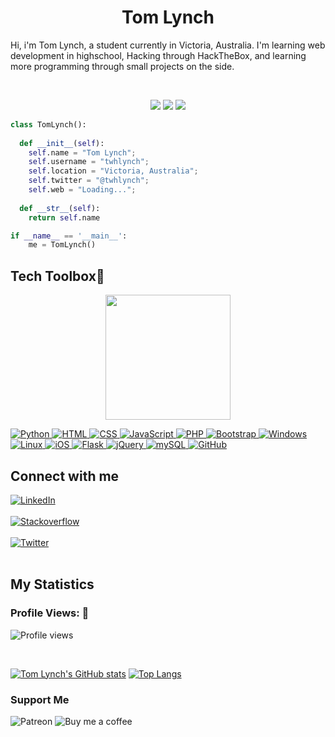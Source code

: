 <h1 align="center">
  <b>Tom Lynch</b>
</h1>

Hi, i'm Tom Lynch, a student currently in Victoria, Australia. I'm learning web development in highschool, Hacking through HackTheBox, and learning more programming through small projects on the side.

<br>

<p>
<div align="center">
  <img src="https://img.shields.io/badge/-HTML-c58545?style=for-the-badge&logo=html5&logoColor=c58545&labelColor=282828">
  <img src="https://img.shields.io/badge/-CSS-d1a01f?style=for-the-badge&logo=css3&logoColor=d1a01f&labelColor=282828">
  <img src="https://img.shields.io/badge/-Python-98b982?style=for-the-badge&logo=python&logoColor=98b982&labelColor=282828">
</div>
</p>

```python
class TomLynch():
    
  def __init__(self):
    self.name = "Tom Lynch";
    self.username = "twhlynch";
    self.location = "Victoria, Australia";
    self.twitter = "@twhlynch";
    self.web = "Loading...";
  
  def __str__(self):
    return self.name

if __name__ == '__main__':
    me = TomLynch()
```

## **Tech Toolbox🧰**<br>

<p align='center'>
<img src="https://media.giphy.com/media/TEnXkcsHrP4YedChhA/giphy.gif" width="200" height="200" frameBorder="0" class="giphy-embed" allowFullScreen></img></p>

<a href="https://github.com/twhlynch">
<img src="https://img.shields.io/badge/Python-3776AB?style=for-the-badge&logo=python&logoColor=white" alt="Python"/>
<img src="https://img.shields.io/badge/HTML5-E34F26?style=for-the-badge&logo=html5&logoColor=white" alt="HTML"/>
<img src="https://img.shields.io/badge/CSS3-1572B6?style=for-the-badge&logo=css3&logoColor=white" alt="CSS"/>
<img src="https://img.shields.io/badge/JavaScript-F7DF1E?style=for-the-badge&logo=javascript&logoColor=black" alt="JavaScript"/>
<img src="https://img.shields.io/badge/PHP-777BB4?style=for-the-badge&logo=php&logoColor=white" alt="PHP"/>
<img src="https://img.shields.io/badge/Bootstrap-563D7C?style=for-the-badge&logo=bootstrap&logoColor=white" alt="Bootstrap"/>
<img src="https://img.shields.io/badge/Windows-0078D6?style=for-the-badge&logo=windows&logoColor=white" alt="Windows"/>
<img src="https://img.shields.io/badge/Linux-FCC624?style=for-the-badge&logo=linux&logoColor=black" alt="Linux"/>
<img src="https://img.shields.io/badge/iOS-000000?style=for-the-badge&logo=ios&logoColor=white" alt="iOS"/>
<img src="https://img.shields.io/badge/Flask-000000?style=for-the-badge&logo=flask&logoColor=white" alt="Flask"/>
<img src="https://img.shields.io/badge/jQuery-0769AD?style=for-the-badge&logo=jquery&logoColor=white" alt="jQuery"/>
<img src="https://img.shields.io/badge/MySQL-00000F?style=for-the-badge&logo=mysql&logoColor=white" alt="mySQL"/>
<img src="https://img.shields.io/badge/GitHub-100000?style=for-the-badge&logo=github&logoColor=white" alt="GitHub"/>
</a>

<div>
<h2  > Connect with me</h2>
  
[<img align="top" alt="LinkedIn" src="https://img.shields.io/badge/LinkedIn-0077B5?style=for-the-badge&logo=linkedin&logoColor=white" />](https://www.linkedin.com/in/tom-lynch-5b9245231)
<br><br>
[<img align="top" alt="Stackoverflow" src="https://img.shields.io/badge/Stack_Overflow-FE7A16?style=for-the-badge&logo=stack-overflow&logoColor=white" />](https://stackoverflow.com/users/15969287/tom-lynch)
<br><br>
[<img align="top" alt="Twitter" src="https://img.shields.io/badge/Twitter-1DA1F2?style=for-the-badge&logo=twitter&logoColor=white" />](https://twitter.com/twhlynch)
<br><br>
  
  
## My Statistics
  
<h3 align="left">Profile Views: 👀</h3>
  
![Profile views](https://gpvc.arturio.dev/twhlynch)

<br>
  
[![Tom Lynch's GitHub stats](https://github-readme-stats.vercel.app/api?username=twhlynch&theme=dark&show_icons=true)](https://github.com/twhlynch)
[![Top Langs](https://github-readme-stats.vercel.app/api/top-langs/?username=twhlynch&theme=dark&show_icons=true&layout=compact)](https://github.com/twhlynch)
<br>


<h3 align="left">Support Me</h3>
<img src="https://img.shields.io/badge/Patreon-F96854?style=for-the-badge&logo=patreon&logoColor=white" alt="Patreon"/>
<img src="https://img.shields.io/badge/Ko--fi-F16061?style=for-the-badge&logo=ko-fi&logoColor=white" title="Buy me a coffee"/>
